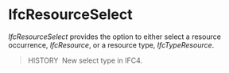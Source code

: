 # IfcResourceSelect

_IfcResourceSelect_ provides the option to either select a resource occurrence, _IfcResource_, or a resource type, _IfcTypeResource_.
<!-- end of short definition -->


> HISTORY  New select type in IFC4.



